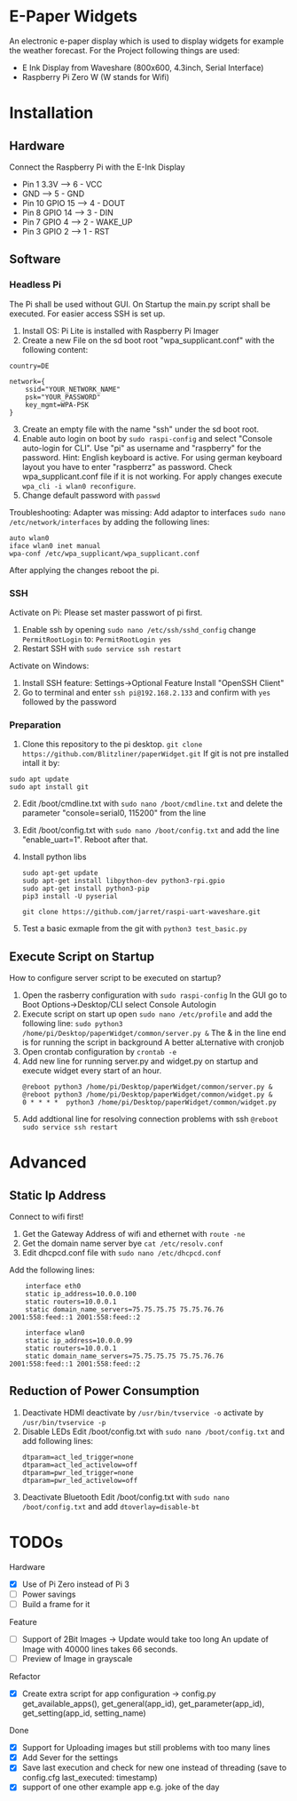 # E-Paper Widgets
An electronic e-paper display which is used to display widgets for example the weather forecast.
For the Project following things are used:
- E Ink Display from Waveshare (800x600, 4.3inch, Serial Interface)
- Raspberry Pi Zero W (W stands for Wifi)

# Installation
## Hardware
Connect the Raspberry Pi with the E-Ink Display

- Pin 1 3.3V	--> 6 - VCC
- GND		--> 5 - GND
- Pin 10 GPIO 15	--> 4 - DOUT
- Pin 8 GPIO 14	--> 3 - DIN
- Pin 7 GPIO 4	--> 2 - WAKE_UP
- Pin 3 GPIO 2	--> 1 - RST


## Software
### Headless Pi
The Pi shall be used without GUI. On Startup the main.py script shall be executed. For easier access SSH is set up.
1. Install OS: Pi Lite is installed with Raspberry Pi Imager
2. Create a new File on the sd boot root "wpa_supplicant.conf" with the following content:
```
country=DE

network={
    ssid="YOUR_NETWORK_NAME"
    psk="YOUR_PASSWORD"
    key_mgmt=WPA-PSK
}
```
3. Create an empty file with the name "ssh" under the sd boot root.
4. Enable auto login on boot by ```sudo raspi-config``` and select "Console auto-login for CLI".  Use "pi" as username and "raspberry" for the password. Hint: English keyboard is active. For using german keyboard layout you have to enter "raspberrz" as password.
Check wpa_supplicant.conf file if it is not working. For apply changes execute ```wpa_cli -i wlan0 reconfigure```.
5. Change default password with ```passwd```

Troubleshooting:
Adapter was missing:
Add adaptor to interfaces ```sudo nano /etc/network/interfaces``` by adding the following lines:
```
auto wlan0
iface wlan0 inet manual
wpa-conf /etc/wpa_supplicant/wpa_supplicant.conf
```
After applying the changes reboot the pi.


### SSH
Activate on Pi:
Please set master passwort of pi first.
1. Enable ssh by opening ```sudo nano /etc/ssh/sshd_config``` change
```PermitRootLogin``` to: ```PermitRootLogin yes```
2. Restart SSH with ```sudo service ssh restart```

Activate on Windows:
1. Install SSH feature: 
   Settings->Optional Feature Install "OpenSSH Client"
2. Go to terminal and enter ```ssh pi@192.168.2.133``` and confirm with ```yes``` followed by the password

### Preparation
1. Clone this repository to the pi desktop.
```git clone https://github.com/Blitzliner/paperWidget.git```
If git is not pre installed intall it by: 
```
sudo apt update
sudo apt install git
```

2. Edit /boot/cmdline.txt with ```sudo nano /boot/cmdline.txt``` and delete the parameter "console=serial0, 115200" from the line

3. Edit /boot/config.txt with ```sudo nano /boot/config.txt``` and add the line "enable_uart=1". Reboot after that.
   
4. Install python libs
   ```
   sudo apt-get update
   sudp apt-get install libpython-dev python3-rpi.gpio
   sudo apt-get install python3-pip
   pip3 install -U pyserial

   git clone https://github.com/jarret/raspi-uart-waveshare.git
   ```
5. Test a basic exmaple from the git with ```python3 test_basic.py```

   
## Execute Script on Startup
How to configure server script to be executed on startup?
1. Open the rasberry configuration with ```sudo raspi-config``` 
   In the GUI go to Boot Options->Desktop/CLI select Console Autologin
2. Execute script on start up
   open ```sudo nano /etc/profile``` and add the following line:
   ```sudo python3 /home/pi/Desktop/paperWidget/common/server.py &```
   The & in the line end is for running the script in background
A better aLternative with cronjob
1. Open crontab configuration by ```crontab -e```
2. Add new line for running server.py and widget.py on startup and execute widget every start of an hour.
   ```
   @reboot python3 /home/pi/Desktop/paperWidget/common/server.py &
   @reboot python3 /home/pi/Desktop/paperWidget/common/widget.py &
   0 * * * *  python3 /home/pi/Desktop/paperWidget/common/widget.py
   ```
 3. Add addtional line for resolving connection problems with ssh
   ```@reboot sudo service ssh restart```

# Advanced
## Static Ip Address
Connect to wifi first!
1. Get the Gateway Address of wifi and ethernet with ```route -ne```
2. Get the domain name server bye ```cat /etc/resolv.conf```
3. Edit dhcpcd.conf file with ```sudo nano /etc/dhcpcd.conf```

Add the following lines:
```
    interface eth0
    static ip_address=10.0.0.100
    static routers=10.0.0.1
    static domain_name_servers=75.75.75.75 75.75.76.76 2001:558:feed::1 2001:558:feed::2

    interface wlan0
    static ip_address=10.0.0.99
    static routers=10.0.0.1
    static domain_name_servers=75.75.75.75 75.75.76.76 2001:558:feed::1 2001:558:feed::2
``` 

## Reduction of Power Consumption
1. Deactivate HDMI
   deactivate by ```/usr/bin/tvservice -o```
   activate by ```/usr/bin/tvservice -p```
2. Disable LEDs
   Edit /boot/config.txt with ```sudo nano /boot/config.txt``` and add following lines:
    ```
    dtparam=act_led_trigger=none
    dtparam=act_led_activelow=off
    dtparam=pwr_led_trigger=none
    dtparam=pwr_led_activelow=off
    ```
3. Deactivate Bluetooth 
   Edit /boot/config.txt with ```sudo nano /boot/config.txt``` and add ```dtoverlay=disable-bt```

# TODOs
Hardware
- [x] Use of Pi Zero instead of Pi 3
- [ ] Power savings
- [ ] Build a frame for it

Feature
- [ ] Support of 2Bit Images -> Update would take too long
An update of Image with 40000 lines takes 66 seconds.
- [ ] Preview of Image in grayscale

Refactor
- [x] Create extra script for app configuration -> config.py get_available_apps(), get_general(app_id), get_parameter(app_id), get_setting(app_id, setting_name)

Done
- [x] Support for Uploading images but still problems with too many lines
- [x] Add Sever for the settings
- [x] Save last execution and check for new one instead of threading (save to config.cfg last_executed: timestamp)
- [x] support of one other example app e.g. joke of the day

